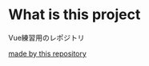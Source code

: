 # What is this project
Vue練習用のレポジトリ

[made by this repository](https://github.com/takatakunishi/make-vite-project)